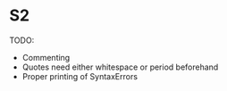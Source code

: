 # S2

TODO:
- Commenting
- Quotes need either whitespace or period beforehand
- Proper printing of SyntaxErrors

